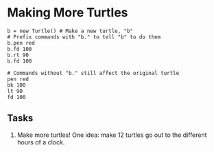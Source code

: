 Making More Turtles
===================

```
b = new Turtle() # Make a new turtle, "b"
# Prefix commands with "b." to tell "b" to do them
b.pen red
b.fd 100
b.rt 90
b.fd 100

# Commands without "b." still affect the original turtle
pen red
bk 100
lt 90
fd 100

```

Tasks
-----
  1. Make more turtles! One idea: make 12 turtles go out to the different hours of a clock.
